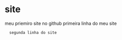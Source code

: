 # site
meu priemiro site no github
  primeira linha do meu site
      
      
      segunda linha do site
